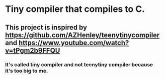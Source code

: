 # Tiny compiler that compiles to C.

## This project is inspired by https://github.com/AZHenley/teenytinycompiler and https://www.youtube.com/watch?v=tPgm2b9FFQU

### It's called tiny compiler and not teenytiny compiler because it's too big to me.